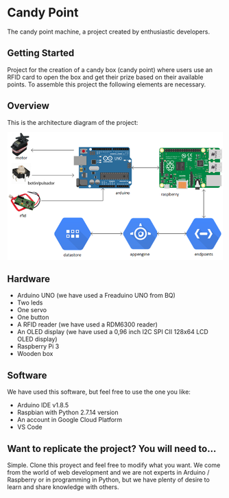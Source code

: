 # Candy Point

The candy point machine, a project created by enthusiastic developers.

## Getting Started

Project for the creation of a candy box (candy point) where users use an RFID card to open the box and get their prize based on their available points.
To assemble this project the following elements are necessary.

## Overview

This is the architecture diagram of the project:

![Candy Point Architecture](architecture.png)

## Hardware

- Arduino UNO (we have used a Freaduino UNO from BQ)
- Two leds
- One servo
- One button
- A RFID reader (we have used a RDM6300 reader)
- An OLED display (we have used a 0,96 inch I2C SPI CII 128x64 LCD OLED display)
- Raspberry Pi 3
- Wooden box

## Software

We have used this software, but feel free to use the one you like:
- Arduino IDE v1.8.5
- Raspbian with Python 2.7.14 version 
- An account in Google Cloud Platform
- VS Code

## Want to replicate the project? You will need to...

Simple. Clone this proyect and feel free to modify what you want.
We come from the world of web development and we are not experts in Arduino / Raspberry or in programming in Python, but we have plenty of desire to learn and share knowledge with others.